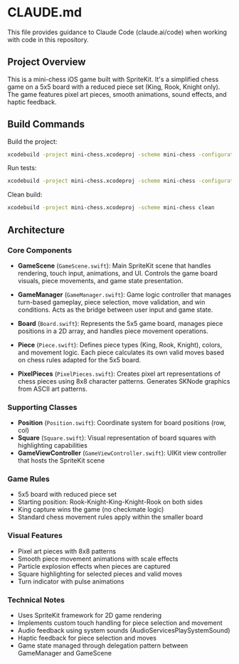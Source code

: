 # CLAUDE.md

This file provides guidance to Claude Code (claude.ai/code) when working with code in this repository.

## Project Overview

This is a mini-chess iOS game built with SpriteKit. It's a simplified chess game on a 5x5 board with a reduced piece set (King, Rook, Knight only). The game features pixel art pieces, smooth animations, sound effects, and haptic feedback.

## Build Commands

Build the project:
```bash
xcodebuild -project mini-chess.xcodeproj -scheme mini-chess -configuration Debug build
```

Run tests:
```bash
xcodebuild -project mini-chess.xcodeproj -scheme mini-chess -configuration Debug test
```

Clean build:
```bash
xcodebuild -project mini-chess.xcodeproj -scheme mini-chess clean
```

## Architecture

### Core Components

- **GameScene** (`GameScene.swift`): Main SpriteKit scene that handles rendering, touch input, animations, and UI. Controls the game board visuals, piece movements, and game state presentation.

- **GameManager** (`GameManager.swift`): Game logic controller that manages turn-based gameplay, piece selection, move validation, and win conditions. Acts as the bridge between user input and game state.

- **Board** (`Board.swift`): Represents the 5x5 game board, manages piece positions in a 2D array, and handles piece movement operations.

- **Piece** (`Piece.swift`): Defines piece types (King, Rook, Knight), colors, and movement logic. Each piece calculates its own valid moves based on chess rules adapted for the 5x5 board.

- **PixelPieces** (`PixelPieces.swift`): Creates pixel art representations of chess pieces using 8x8 character patterns. Generates SKNode graphics from ASCII art patterns.

### Supporting Classes

- **Position** (`Position.swift`): Coordinate system for board positions (row, col)
- **Square** (`Square.swift`): Visual representation of board squares with highlighting capabilities
- **GameViewController** (`GameViewController.swift`): UIKit view controller that hosts the SpriteKit scene

### Game Rules

- 5x5 board with reduced piece set
- Starting position: Rook-Knight-King-Knight-Rook on both sides
- King capture wins the game (no checkmate logic)
- Standard chess movement rules apply within the smaller board

### Visual Features

- Pixel art pieces with 8x8 patterns
- Smooth piece movement animations with scale effects  
- Particle explosion effects when pieces are captured
- Square highlighting for selected pieces and valid moves
- Turn indicator with pulse animations

### Technical Notes

- Uses SpriteKit framework for 2D game rendering
- Implements custom touch handling for piece selection and movement
- Audio feedback using system sounds (AudioServicesPlaySystemSound)
- Haptic feedback for piece selection and moves
- Game state managed through delegation pattern between GameManager and GameScene